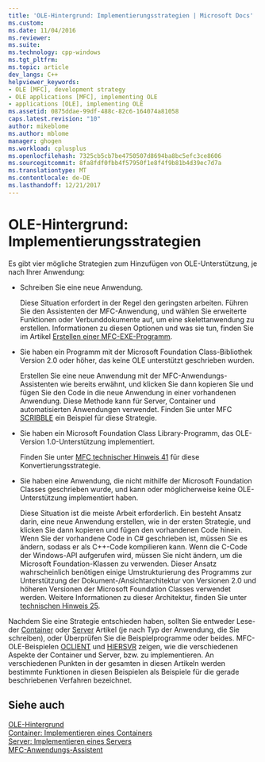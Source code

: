 ```yaml
---
title: 'OLE-Hintergrund: Implementierungsstrategien | Microsoft Docs'
ms.custom: 
ms.date: 11/04/2016
ms.reviewer: 
ms.suite: 
ms.technology: cpp-windows
ms.tgt_pltfrm: 
ms.topic: article
dev_langs: C++
helpviewer_keywords:
- OLE [MFC], development strategy
- OLE applications [MFC], implementing OLE
- applications [OLE], implementing OLE
ms.assetid: 0875ddae-99df-488c-82c6-164074a81058
caps.latest.revision: "10"
author: mikeblome
ms.author: mblome
manager: ghogen
ms.workload: cplusplus
ms.openlocfilehash: 7325cb5cb7be4750507d8694ba8bc5efc3ce8606
ms.sourcegitcommit: 8fa8fdf0fbb4f57950f1e8f4f9b81b4d39ec7d7a
ms.translationtype: MT
ms.contentlocale: de-DE
ms.lasthandoff: 12/21/2017
---
```

# <a name="ole-background-implementation-strategies"></a>OLE-Hintergrund: Implementierungsstrategien
Es gibt vier mögliche Strategien zum Hinzufügen von OLE-Unterstützung, je nach Ihrer Anwendung:  
  
-   Schreiben Sie eine neue Anwendung.  
  
     Diese Situation erfordert in der Regel den geringsten arbeiten. Führen Sie den Assistenten der MFC-Anwendung, und wählen Sie erweiterte Funktionen oder Verbunddokumente auf, um eine skelettanwendung zu erstellen. Informationen zu diesen Optionen und was sie tun, finden Sie im Artikel [Erstellen einer MFC-EXE-Programm](../mfc/reference/mfc-application-wizard.md).  
  
-   Sie haben ein Programm mit der Microsoft Foundation Class-Bibliothek Version 2.0 oder höher, das keine OLE unterstützt geschrieben wurden.  
  
     Erstellen Sie eine neue Anwendung mit der MFC-Anwendungs-Assistenten wie bereits erwähnt, und klicken Sie dann kopieren Sie und fügen Sie den Code in die neue Anwendung in einer vorhandenen Anwendung. Diese Methode kann für Server, Container und automatisierten Anwendungen verwendet. Finden Sie unter MFC [SCRIBBLE](../visual-cpp-samples.md) ein Beispiel für diese Strategie.  
  
-   Sie haben ein Microsoft Foundation Class Library-Programm, das OLE-Version 1.0-Unterstützung implementiert.  
  
     Finden Sie unter [MFC technischer Hinweis 41](../mfc/tn041-mfc-ole1-migration-to-mfc-ole-2.md) für diese Konvertierungsstrategie.  
  
-   Sie haben eine Anwendung, die nicht mithilfe der Microsoft Foundation Classes geschrieben wurde, und kann oder möglicherweise keine OLE-Unterstützung implementiert haben.  
  
     Diese Situation ist die meiste Arbeit erforderlich. Ein besteht Ansatz darin, eine neue Anwendung erstellen, wie in der ersten Strategie, und klicken Sie dann kopieren und fügen den vorhandenen Code hinein. Wenn Sie der vorhandene Code in C# geschrieben ist, müssen Sie es ändern, sodass er als C++-Code kompilieren kann. Wenn die C-Code der Windows-API aufgerufen wird, müssen Sie nicht ändern, um die Microsoft Foundation-Klassen zu verwenden. Dieser Ansatz wahrscheinlich benötigen einige Umstrukturierung des Programms zur Unterstützung der Dokument-/Ansichtarchitektur von Versionen 2.0 und höheren Versionen der Microsoft Foundation Classes verwendet werden. Weitere Informationen zu dieser Architektur, finden Sie unter [technischen Hinweis 25](../mfc/tn025-document-view-and-frame-creation.md).  
  
 Nachdem Sie eine Strategie entschieden haben, sollten Sie entweder Lese-der [Container](../mfc/containers.md) oder [Server](../mfc/servers.md) Artikel (je nach Typ der Anwendung, die Sie schreiben), oder Überprüfen Sie die Beispielprogramme oder beides. MFC-OLE-Beispielen [OCLIENT](../visual-cpp-samples.md) und [HIERSVR](../visual-cpp-samples.md) zeigen, wie die verschiedenen Aspekte der Container und Server, bzw. zu implementieren. An verschiedenen Punkten in der gesamten in diesen Artikeln werden bestimmte Funktionen in diesen Beispielen als Beispiele für die gerade beschriebenen Verfahren bezeichnet.  
  
## <a name="see-also"></a>Siehe auch  
 [OLE-Hintergrund](../mfc/ole-background.md)   
 [Container: Implementieren eines Containers](../mfc/containers-implementing-a-container.md)   
 [Server: Implementieren eines Servers](../mfc/servers-implementing-a-server.md)   
 [MFC-Anwendungs-Assistent](../mfc/reference/mfc-application-wizard.md)

